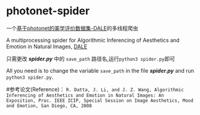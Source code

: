 # photonet-spider

一个[基于photonet的美学评价数据集-DALE](http://infolab.stanford.edu/~wangz/project/imsearch/Aesthetics/ICIP08/datta.pdf?spm=a2c6h.12873639.0.0.77071994LbI7b0&file=datta.pdf )的多线程爬虫

A multiprocessing spider for Algorithmic Inferencing of Aesthetics and Emotion in Natural Images, [DALE](http://infolab.stanford.edu/~wangz/project/imsearch/Aesthetics/ICIP08/datta.pdf?spm=a2c6h.12873639.0.0.77071994LbI7b0&file=datta.pdf)

只需更改 ***spider.py*** 中的 `save_path` 路径名,运行`python3 spider.py`即可

All you need is to change the variable `save_path` in the file ***spider.py***  and run `python3 spider.py`.

#参考论文(Reference)：
`R. Datta, J. Li, and J. Z. Wang, Algorithmic Inferencing of Aesthetics and Emotion in Natural Images: An Exposition, Proc. IEEE ICIP, Special Session on Image Aesthetics, Mood and Emotion, San Diego, CA, 2008`